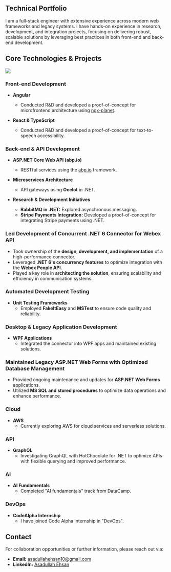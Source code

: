## Technical Portfolio
I am a full-stack engineer with extensive experience across modern web frameworks and legacy systems. I have hands-on experience in research, development, and integration projects, focusing on delivering robust, scalable solutions by leveraging best practices in both front-end and back-end development.

## Core Technologies & Projects

<p>
  <a href="https://skillicons.dev">
    <img src="https://skillicons.dev/icons?i=cs,dotnet,ts,angular,react,azure,aws,docker" />
  </a>
</p>

### Front-end Development
- **Angular**
  - Conducted R&D and developed a proof-of-concept for microfrontend architecture using [ngx-planet]([https://ngx-planet.com/](https://github.com/worktile/ngx-planet)).
  
- **React & TypeScript**
  - Conducted R&D and developed a proof-of-concept for text-to-speech accessibility.

### Back-end & API Development
- **ASP.NET Core Web API (abp.io)**
  - RESTful services using the [abp.io](https://abp.io/) framework.
  
- **Microservices Architecture**
  - API gateways using **Ocelot** in .NET.
  
- **Research & Development Initiatives**
  - **RabbitMQ in .NET:** Explored asynchronous messaging.
  - **Stripe Payments Integration:** Developed a proof-of-concept for integrating Stripe payments using .NET.

### Led Development of Concurrent .NET 6 Connector for Webex API  
- Took ownership of the **design, development, and implementation** of a high-performance connector.  
- Leveraged **.NET 6's concurrency features** to optimize integration with the **Webex People API**.  
- Played a key role in **architecting the solution**, ensuring scalability and efficiency in communication systems.

### Automated Development Testing
- **Unit Testing Frameworks**
  - Employed **FakeItEasy** and **MSTest** to ensure code quality and reliability.

### Desktop & Legacy Application Development
- **WPF Applications**
  - Integrated the connector into WPF apps and maintained existing solutions.
  
### Maintained Legacy ASP.NET Web Forms with Optimized Database Management
- Provided ongoing maintenance and updates for **ASP.NET Web Forms** applications.  
- Utilized **MS SQL and stored procedures** to optimize data operations and enhance performance.  

### Cloud
- **AWS**
  - Currently exploring AWS for cloud services and serverless solutions.

### API
- **GraphQL**
  - Investigating GraphQL with HotChocolate for .NET to optimize APIs with flexible querying and improved performance.

### AI
- **AI Fundamentals**
  - Completed "AI fundamentals" track from DataCamp.

### DevOps
- **CodeAlpha Internship**
  - I have joined Code Alpha internship in "DevOps".

## Contact
For collaboration opportunities or further information, please reach out via:

- **Email:** [asadullahehsan10@gmail.com](mailto:asadullahehsan10@gmail.com)
- **LinkedIn:** [Asadullah Ehsan](https://www.linkedin.com/in/asadullahehsan/)
